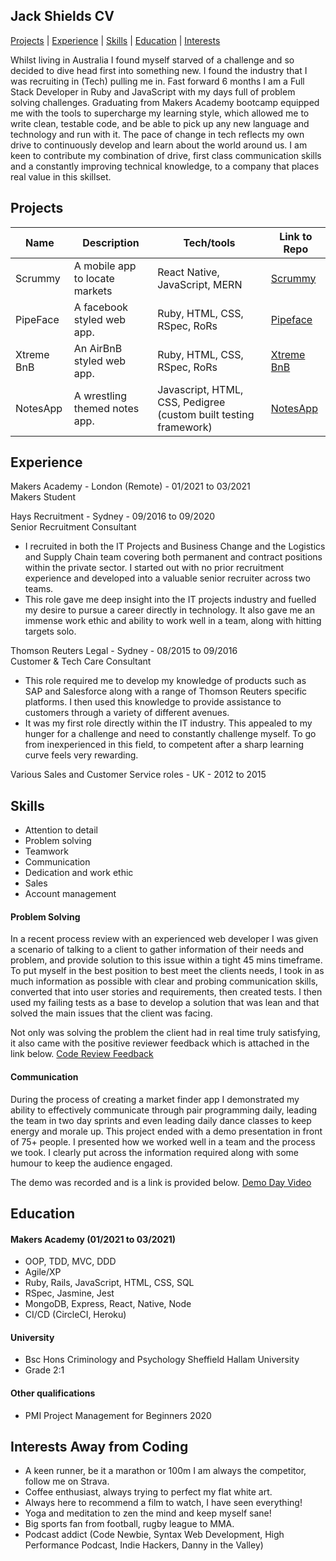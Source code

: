 ## Jack Shields CV

[Projects](#Projects) | [Experience](#Experience) | [Skills](#Skills) | [Education](#Education) | [Interests](#Interests)

Whilst living in Australia I found myself starved of a challenge and so decided to dive head first into something new. I found the industry that I was recruiting in (Tech) pulling me in. Fast forward 6 months I am a Full Stack Developer in Ruby and JavaScript with my days full of problem solving challenges. Graduating from Makers Academy bootcamp equipped me with the tools to supercharge my learning style, which allowed me to write clean, testable code, and be able to pick up any new language and technology and run with it. The pace of change in tech reflects my own drive to continuously develop and learn about the world around us. I am keen to contribute my combination of drive, first class communication skills and a constantly improving technical knowledge, to a company that places real value in this skillset.


## Projects

| Name                         | Description                      | Tech/tools                    | Link to Repo
| ---------------------------- | -----------------                | -----------------             | ---------------
| Scrummy                      | A mobile app to locate markets   | React Native, JavaScript, MERN| [Scrummy](https://github.com/jshields123/MarketFinder)
| PipeFace                     | A facebook styled web app.       | Ruby, HTML, CSS, RSpec, RoRs  | [Pipeface](https://github.com/jshields123/acebook--Pipeface-)
| Xtreme BnB                   | An AirBnB styled web app.        | Ruby, HTML, CSS, RSpec, RoRs  | [Xtreme BnB](https://github.com/jshields123/Xtreme_Prestige_Worldwide_BnB)
| NotesApp                     | A wrestling themed notes app.    | Javascript, HTML, CSS, Pedigree (custom built testing framework)| [NotesApp](https://github.com/HolsDuckett/Notes-App) 
                                                       

## Experience

Makers Academy - London (Remote) - 01/2021 to 03/2021  
Makers Student

Hays Recruitment - Sydney - 09/2016 to 09/2020  
Senior Recruitment Consultant

-  I recruited in both the IT Projects and Business Change and the Logistics and Supply Chain team covering both permanent and contract positions within the private sector. I started out with no prior recruitment experience and developed into a valuable senior recruiter across two teams.
-  This role gave me deep insight into the IT projects industry and fuelled my desire to pursue a career directly in technology. It also gave me an immense work ethic and ability to work well in a team, along with hitting targets solo.

Thomson Reuters Legal - Sydney - 08/2015 to 09/2016  
Customer & Tech Care Consultant

- This role required me to develop my knowledge of products such as SAP and Salesforce along with a range of Thomson Reuters specific platforms. I then used this knowledge to provide assistance to customers through a variety of different avenues.
- It was my first role directly within the IT industry. This appealed to my hunger for a challenge and need to constantly challenge myself. To go from inexperienced in this field, to competent after a sharp learning curve feels very rewarding.

Various Sales and Customer Service roles - UK - 2012 to 2015


## Skills

- Attention to detail
- Problem solving
- Teamwork
- Communication
- Dedication and work ethic
- Sales
- Account management


#### Problem Solving

In a recent process review with an experienced web developer I was given a scenario of talking to a client to gather information of their needs and problem, and provide solution to this issue within a tight 45 mins timeframe. To put myself in the best position to best meet the clients needs, I took in as much information as possible with clear and probing communication skills, converted that into user stories and requirements, then created tests. I then used my failing tests as a base to develop a solution that was lean and that solved the main issues that the client was facing.

Not only was solving the problem the client had in real time truly satisfying, it also came with the positive reviewer feedback which is attached in the link below.
[Code Review Feedback](https://github.com/jshields123/CV/blob/master/2021-03-11-Yellow%20Gengar%2025-feedback.pdf)


#### Communication
During the process of creating a market finder app I demonstrated my ability to effectively communicate through pair programming daily, leading the team in two day sprints and even leading daily dance classes to keep energy and morale up. This project ended with a demo presentation in front of 75+ people. I presented how we worked well in a team and the process we took. I clearly put across the information required along with some humour to keep the audience engaged.

The demo was recorded and is a link is provided below.
[Demo Day Video](https://youtu.be/ZS8sKxE3Hqk)


## Education

#### Makers Academy (01/2021 to 03/2021)

- OOP, TDD, MVC, DDD
- Agile/XP
- Ruby, Rails, JavaScript, HTML, CSS, SQL
- RSpec, Jasmine, Jest
- MongoDB, Express, React, Native, Node
- CI/CD (CircleCI, Heroku)

#### University 

- Bsc Hons Criminology and Psychology
  Sheffield Hallam University
- Grade 2:1

#### Other qualifications

- PMI Project Management for Beginners 2020


## Interests Away from Coding

- A keen runner, be it a marathon or 100m I am always the competitor, follow me on Strava.
- Coffee enthusiast, always trying to perfect my flat white art.
- Always here to recommend a film to watch, I have seen everything!
- Yoga and meditation to zen the mind and keep myself sane!
- Big sports fan from football, rugby league to MMA.
- Podcast addict (Code Newbie, Syntax Web Development, High Performance Podcast, Indie Hackers, Danny in the Valley)

